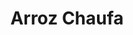 ---
layout: recipe
title:  "Arroz Chaufa"
image: arroz-chaufa.jpg
imagecredit: https://www.thespruce.com/arroz-chaufa-chinese-peruvian-fried-rice-3029276
dateAdded: 20170316

authorName: Marian Blazes
authorURL: https://www.thespruce.com/marian-blazes-3028759
sourceName: the spruce
sourceURL: https://www.thespruce.com/arroz-chaufa-chinese-peruvian-fried-rice-3029276
category: Mission
yield: 6-8
prepTime: 10
cookTime: 10

ingredients:
- 4 tablespoons vegetable oil (or sesame oil)
- 2 eggs
- 1 bunch of scallions
- 1 tablespoon chopped ginger
- 1 red pepper, diced
- 1 cup cooked chicken or pork, shredded, or 3 hot dogs, sliced thinly
- 4 cups cooked rice
- 3 tablespoons soy sauce

directions:
- Whisk the eggs together with a pinch of salt and some ground pepper. Heat 2 tablespoons of oil in a wok or large frying pan.
- Pour the eggs into the hot oil and fry 1 -2 minutes. Turn egg pancake over and finish cooking. When cooked through, remove eggs to a plate, coarsely chop, and reserve.
- Add the remaining oil to the wok, and add the white parts of the scallion, the ginger, and the red pepper. Sauté for 2 to 3 minutes.
- Add the meat and sauté for a couple of minutes more, until heated through.
- Add the rice, green parts of the scallion, and the soy sauce, and cook, stirring, until well heated.
- Stir in chopped cooked eggs, and serve.

---